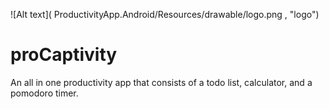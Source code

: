 ![Alt text]( ProductivityApp.Android/Resources/drawable/logo.png   , "logo")



# proCaptivity

An all in one productivity app that consists of a todo list, calculator, and a pomodoro timer.

